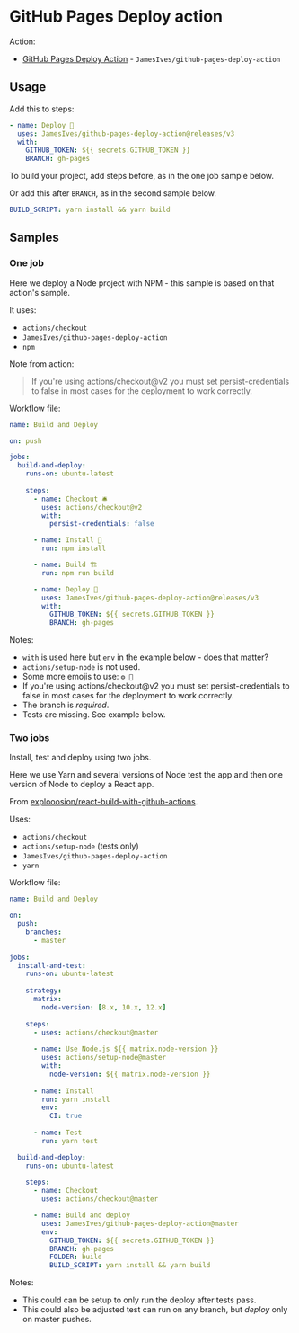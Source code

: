 # GitHub Pages Deploy action

Action:

- [GitHub Pages Deploy Action](https://github.com/marketplace/actions/deploy-to-github-pages) - `JamesIves/github-pages-deploy-action`


## Usage

Add this to steps:

```yaml
- name: Deploy 🚀
  uses: JamesIves/github-pages-deploy-action@releases/v3
  with:
    GITHUB_TOKEN: ${{ secrets.GITHUB_TOKEN }}
    BRANCH: gh-pages
```

To build your project, add steps before, as in the one job sample below.

Or add this after `BRANCH`, as in the second sample below.

```yaml
BUILD_SCRIPT: yarn install && yarn build
```


## Samples

### One job

Here we deploy a Node project with NPM - this sample is based on that action's sample.

It uses:

- `actions/checkout`
- `JamesIves/github-pages-deploy-action`
- `npm`

Note from action:

> If you're using actions/checkout@v2 you must set persist-credentials to false in most cases for the deployment to work correctly.

Workflow file:

```yaml
name: Build and Deploy

on: push

jobs:
  build-and-deploy:
    runs-on: ubuntu-latest
    
    steps:
      - name: Checkout 🛎️
        uses: actions/checkout@v2
        with:
          persist-credentials: false

      - name: Install 🔧
        run: npm install

      - name: Build 🏗️
        run: npm run build

      - name: Deploy 🚀
        uses: JamesIves/github-pages-deploy-action@releases/v3
        with:
          GITHUB_TOKEN: ${{ secrets.GITHUB_TOKEN }}
          BRANCH: gh-pages
```

Notes:

- `with` is used here but `env` in the example below - does that matter?
- `actions/setup-node` is not used.
- Some more emojis to use: `⚙️ 🧱`
- If you're using actions/checkout@v2 you must set persist-credentials to false in most cases for the deployment to work correctly.
- The branch is _required_.
- Tests are missing. See example below.


### Two jobs

Install, test and deploy using two jobs.

Here we use Yarn and several versions of Node test the app and then one version of Node to deploy a React app.

From [explooosion/react-build-with-github-actions](https://github.com/explooosion/react-build-with-github-actions).

Uses:

- `actions/checkout`
- `actions/setup-node` (tests only)
- `JamesIves/github-pages-deploy-action`
- `yarn`


Workflow file:

```yaml
name: Build and Deploy

on:
  push:
    branches:
      - master
      
jobs:
  install-and-test:
    runs-on: ubuntu-latest
    
    strategy:
      matrix:
        node-version: [8.x, 10.x, 12.x]
        
    steps:
      - uses: actions/checkout@master
      
      - name: Use Node.js ${{ matrix.node-version }}
        uses: actions/setup-node@master
        with:
          node-version: ${{ matrix.node-version }}
          
      - name: Install
        run: yarn install
        env:
          CI: true
          
      - name: Test
        run: yarn test

  build-and-deploy:
    runs-on: ubuntu-latest
    
    steps:
      - name: Checkout
        uses: actions/checkout@master

      - name: Build and deploy
        uses: JamesIves/github-pages-deploy-action@master
        env:
          GITHUB_TOKEN: ${{ secrets.GITHUB_TOKEN }}
          BRANCH: gh-pages
          FOLDER: build
          BUILD_SCRIPT: yarn install && yarn build
```


Notes:

- This could can be setup to only run the deploy after tests pass.
- This could also be adjusted test can run on any branch, but _deploy_ only on master pushes.
